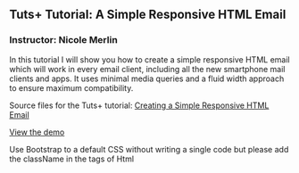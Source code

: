 ## Tuts+ Tutorial: A Simple Responsive HTML Email
### Instructor: Nicole Merlin

In this tutorial I will show you how to create a simple responsive HTML email which will work in every email client, including all the new smartphone mail clients and apps. It uses minimal media queries and a fluid width approach to ensure maximum compatibility.

Source files for the Tuts+ tutorial: [Creating a Simple Responsive HTML Email](http://enva.to/16YygSy)

[View the demo](http://tutsplus.github.io/a-simple-responsive-html-email/HTML/index.html)


Use Bootstrap to a default CSS without writing a single code but please add the className in the tags of Html 
